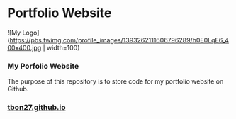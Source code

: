 # Portfolio Website
![My Logo](https://pbs.twimg.com/profile_images/1393262111606796289/h0E0LqE6_400x400.jpg | width=100)

### My Porfolio Website
The purpose of this repository is to store code for my portfolio website on Github.

### [tbon27.github.io](index.html)




